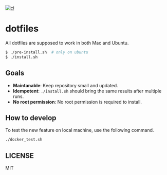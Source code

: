 [![ci](https://github.com/sotetsuk/dotfiles/actions/workflows/ci.yml/badge.svg)](https://github.com/sotetsuk/dotfiles/actions/workflows/ci.yml)

# dotfiles

All dotfiles are supposed to work in both Mac and Ubuntu. 

```sh
$ ./pre-install.sh  # only on ubuntu
$ ./install.sh
```

## Goals

- **Maintanable**: Keep repository small and updated.
- **Idempotent**: `./install.sh` should bring the same results after multiple runs.
- **No root permission**: No root permission is required to install.

## How to develop

To test the new feature on local machine, use the following command.

```sh
./docker_test.sh
```

## LICENSE

MIT
